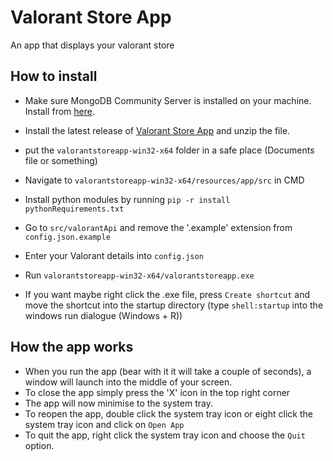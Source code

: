 # Valorant Store App
An app that displays your valorant store

## How to install
- Make sure MongoDB Community Server is installed on your machine. Install from [here](https://www.mongodb.com/try/download/community).
- Install the latest release of [Valorant Store App](https://github.com/HamuzaDesu/ValorantStoreApp/releases/tag/v1.0.0) and unzip the file.
- put the `valorantstoreapp-win32-x64` folder in a safe place (Documents file or something)
- Navigate to `valorantstoreapp-win32-x64/resources/app/src` in CMD
- Install python modules by running `pip -r install pythonRequirements.txt`
- Go to `src/valorantApi` and remove the '.example' extension from `config.json.example`
- Enter your Valorant details into `config.json`

- Run `valorantstoreapp-win32-x64/valorantstoreapp.exe`

- If you want maybe right click the .exe file, press `Create shortcut` and move the shortcut into the startup directory (type `shell:startup` into the windows run dialogue (Windows + R))

## How the app works
- When you run the app (bear with it it will take a couple of seconds), a window will launch into the middle of your screen.
- To close the app simply press the 'X' icon in the top right corner
- The app will now minimise to the system tray.
- To reopen the app, double click the system tray icon or eight click the system tray icon and click on `Open App`
- To quit the app, right click the system tray icon and choose the `Quit` option.
